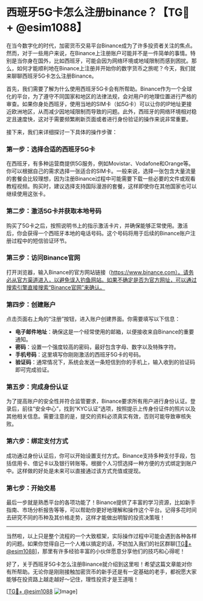 # 西班牙5G卡怎么注册binance？【TG💪+ @esim1088】

在当今数字化的时代，加密货币交易平台Binance成为了许多投资者关注的焦点。然而，对于一些用户来说，在Binance上注册账户可能并不是一件简单的事情。特别是当你身在国外，比如西班牙，可能会因为网络环境或地域限制而感到困扰。那么，如何才能顺利地在Binance上注册并开始你的数字货币之旅呢？今天，我们就来聊聊西班牙5G卡怎么注册Binance。

首先，我们需要了解为什么使用西班牙5G卡会有所帮助。Binance作为一个全球化的平台，为了遵守不同国家和地区的法律法规，会对用户的地理位置进行严格的审查。如果你身处西班牙，使用当地的SIM卡（如5G卡）可以让你的IP地址更接近欧洲地区，从而减少因地域限制而导致的问题。此外，西班牙的网络环境相对稳定且速度快，这对于需要频繁刷新页面或者进行身份验证的操作来说非常重要。

接下来，我们来详细探讨一下具体的操作步骤：

### 第一步：选择合适的西班牙5G卡

在西班牙，有多种运营商提供5G服务，例如Movistar、Vodafone和Orange等。你可以根据自己的需求选择一张适合的SIM卡。一般来说，选择一张包含大量流量的套餐会比较理想，因为注册Binance过程中可能需要下载一些必要的文件或观看教程视频。购买时，建议选择支持国际漫游的套餐，这样即使你在其他国家也可以继续使用这张卡。

### 第二步：激活5G卡并获取本地号码

购买了5G卡之后，按照说明书上的指示激活卡片，并确保能够正常使用。激活后，你会获得一个西班牙本地的电话号码。这个号码将用于后续的Binance账户注册过程中的短信验证环节。

### 第三步：访问Binance官网

打开浏览器，输入Binance的官方网站链接（https://www.binance.com）。请务必从官方渠道进入，以避免误入钓鱼网站。如果不确定是否为官方网址，可以通过搜索引擎直接搜索“Binance官网”来确认。

### 第四步：创建账户

点击页面右上角的“注册”按钮，进入账户创建界面。你需要填写以下信息：
- **电子邮件地址**：确保这是一个经常使用的邮箱，以便接收来自Binance的重要通知。
- **密码**：设置一个强度较高的密码，最好包含字母、数字以及特殊字符。
- **手机号码**：这里填写你刚刚激活的西班牙5G卡的号码。
- **验证码**：通常情况下，系统会发送一条短信到你的手机上，输入收到的验证码即可完成验证。

### 第五步：完成身份认证

为了提高账户的安全性并符合监管要求，Binance要求所有用户进行身份认证。登录后，前往“安全中心”，找到“KYC认证”选项，按照提示上传身份证件的照片以及其他相关信息。需要注意的是，提交的资料必须真实有效，否则可能导致审核失败。

### 第六步：绑定支付方式

成功通过身份认证后，你可以开始设置支付方式。Binance支持多种支付手段，包括信用卡、借记卡以及银行转账等。根据个人习惯选择一种方便的方式绑定到账户中。这样做的好处是未来可以直接通过该方式充值或提现。

### 第七步：开始交易

最后一步就是熟悉平台的各项功能了！Binance提供了丰富的学习资源，比如新手指南、市场分析报告等等，可以帮助你更好地理解和操作这个平台。记得多花时间去研究不同的币种及其价格走势，这样才能做出明智的投资决策哦！

---

当然啦，以上只是整个流程的一个大致框架，实际操作过程中可能会遇到各种各样的问题。如果你觉得自己一个人难以搞定的话，不妨加入我们的社区群聊[[TG💪+ @esim1088](https://t.me/s/esim1088)]，那里有许多经验丰富的小伙伴愿意分享他们的技巧和心得呢！

好了，关于西班牙5G卡怎么注册Binance就介绍到这里啦！希望这篇文章能对你有所帮助。无论你是刚刚接触加密货币的新手还是有一定基础的老手，都祝愿大家能够在投资路上越走越好～记住，理性投资才是王道哦！

[[TG💪+ @esim1088](https://t.me/s/esim1088) ![Image](https://i.postimg.cc/4NQfJmqS/Snipaste-2025-05-13-00-14-12.png)]
